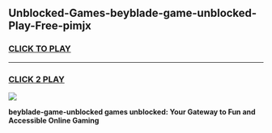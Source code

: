 
## Unblocked-Games-beyblade-game-unblocked-Play-Free-pimjx
<h3>
<a href="https://premium76.site?title=beyblade-game-unblocked&ref=22A">CLICK TO PLAY</a></h3>
<hr>

<h3>
<a href="https://premium76.site?title=beyblade-game-unblocked&ref=22A">CLICK 2 PLAY</a>
  
</h3>

<a href="https://premium76.site?title=beyblade-game-unblocked&ref=22A"><img src="https://clearcache.store/games.png"></a>


**beyblade-game-unblocked games unblocked: Your Gateway to Fun and Accessible Online Gaming**
